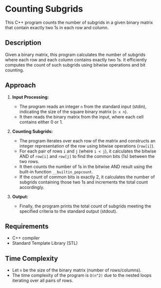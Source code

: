 # Counting Subgrids

This C++ program counts the number of subgrids in a given binary matrix that contain exactly two 1s in each row and column.

## Description

Given a binary matrix, this program calculates the number of subgrids where each row and each column contains exactly two 1s. It efficiently computes the count of such subgrids using bitwise operations and bit counting.

## Approach

1. **Input Processing:**
   - The program reads an integer `n` from the standard input (stdin), indicating the size of the square binary matrix (`n x n`).
   - It then reads the binary matrix from the input, where each cell contains either 0 or 1.

2. **Counting Subgrids:**
   - The program iterates over each row of the matrix and constructs an integer representation of the row using bitwise operations (`row[i]`).
   - For each pair of rows `i` and `j` (where `i < j`), it calculates the bitwise AND of `row[i]` and `row[j]` to find the common bits (1s) between the two rows.
   - It then counts the number of 1s in the bitwise AND result using the built-in function `__builtin_popcount`.
   - If the count of common bits is exactly 2, it calculates the number of subgrids containing those two 1s and increments the total count accordingly.

3. **Output:**
   - Finally, the program prints the total count of subgrids meeting the specified criteria to the standard output (stdout).

## Requirements

- C++ compiler
- Standard Template Library (STL)

## Time Complexity

- Let `n` be the size of the binary matrix (number of rows/columns).
- The time complexity of the program is `O(n^2)` due to the nested loops iterating over all pairs of rows.
